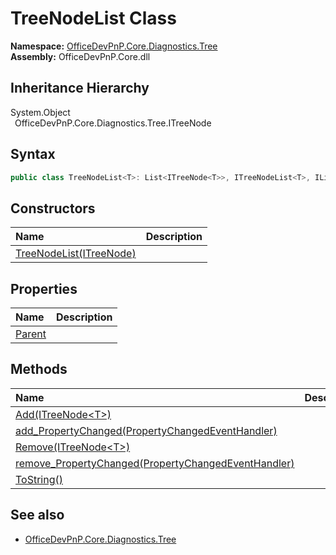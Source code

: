 # TreeNodeList Class
  

**Namespace:** [OfficeDevPnP.Core.Diagnostics.Tree](OfficeDevPnP.Core.Diagnostics.Tree.md)  
**Assembly:** OfficeDevPnP.Core.dll  
## Inheritance Hierarchy
System.Object  
&ensp;OfficeDevPnP.Core.Diagnostics.Tree.ITreeNode  
## Syntax
```C#
public class TreeNodeList<T>: List<ITreeNode<T>>, ITreeNodeList<T>, IList<ITreeNode<T>>, ICollection<ITreeNode<T>>, IEnumerable<ITreeNode<T>>, IEnumerable, INotifyPropertyChanged
```
## Constructors
|**Name**|**Description**|
|:-----|:-----|
| [TreeNodeList(ITreeNode<T>)](OfficeDevPnP.Core.Diagnostics.Tree.TreeNodeList.ctor1.md) |  
## Properties
|**Name**|**Description**|
|:-----|:-----|
| [Parent](OfficeDevPnP.Core.Diagnostics.Tree.TreeNodeList.Parent.md) | 
## Methods
|**Name**|**Description**|
|:-----|:-----|
| [Add(ITreeNode&lt;T&gt;)](OfficeDevPnP.Core.Diagnostics.Tree.TreeNodeList.19b9df21.md) | 
| [add_PropertyChanged(PropertyChangedEventHandler)](OfficeDevPnP.Core.Diagnostics.Tree.TreeNodeList.9af7a0ae.md) | 
| [Remove(ITreeNode&lt;T&gt;)](OfficeDevPnP.Core.Diagnostics.Tree.TreeNodeList.5be50920.md) | 
| [remove_PropertyChanged(PropertyChangedEventHandler)](OfficeDevPnP.Core.Diagnostics.Tree.TreeNodeList.d9af74e7.md) | 
| [ToString()](OfficeDevPnP.Core.Diagnostics.Tree.TreeNodeList.b40365cf.md) | 
## See also
- [OfficeDevPnP.Core.Diagnostics.Tree](OfficeDevPnP.Core.Diagnostics.Tree.md)
